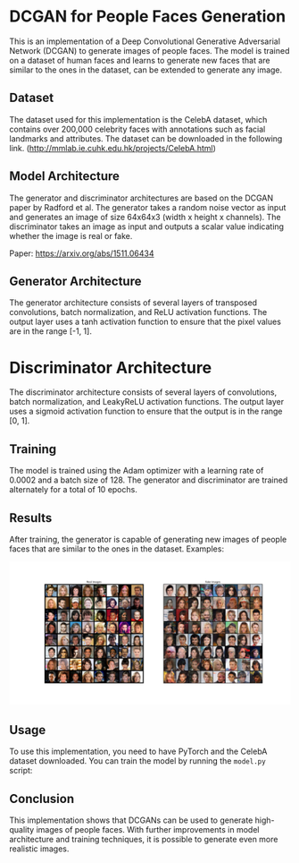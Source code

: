 # DCGAN for People Faces Generation
This is an implementation of a Deep Convolutional Generative Adversarial Network (DCGAN) to generate images of people faces. The model is trained on a dataset of human faces and learns to generate new faces that are similar to the ones in the dataset, can be extended to generate any image.

## Dataset
The dataset used for this implementation is the CelebA dataset, which contains over 200,000 celebrity faces with annotations such as facial landmarks and attributes. The dataset can be downloaded in the following link.
(http://mmlab.ie.cuhk.edu.hk/projects/CelebA.html)

## Model Architecture
The generator and discriminator architectures are based on the DCGAN paper by Radford et al. The generator takes a random noise vector as input and generates an image of size 64x64x3 (width x height x channels). The discriminator takes an image as input and outputs a scalar value indicating whether the image is real or fake.

Paper: https://arxiv.org/abs/1511.06434

## Generator Architecture
The generator architecture consists of several layers of transposed convolutions, batch normalization, and ReLU activation functions. The output layer uses a tanh activation function to ensure that the pixel values are in the range [-1, 1].

# Discriminator Architecture
The discriminator architecture consists of several layers of convolutions, batch normalization, and LeakyReLU activation functions. The output layer uses a sigmoid activation function to ensure that the output is in the range [0, 1].

## Training

The model is trained using the Adam optimizer with a learning rate of 0.0002 and a batch size of 128. The generator and discriminator are trained alternately for a total of 10 epochs.

## Results

After training, the generator is capable of generating new images of people faces that are similar to the ones in the dataset. Examples:

![Generated](images/generated_faces.png)

## Usage

To use this implementation, you need to have PyTorch and the CelebA dataset downloaded. You can train the model by running the `model.py` script:

## Conclusion

This implementation shows that DCGANs can be used to generate high-quality images of people faces. With further improvements in model architecture and training techniques, it is possible to generate even more realistic images.